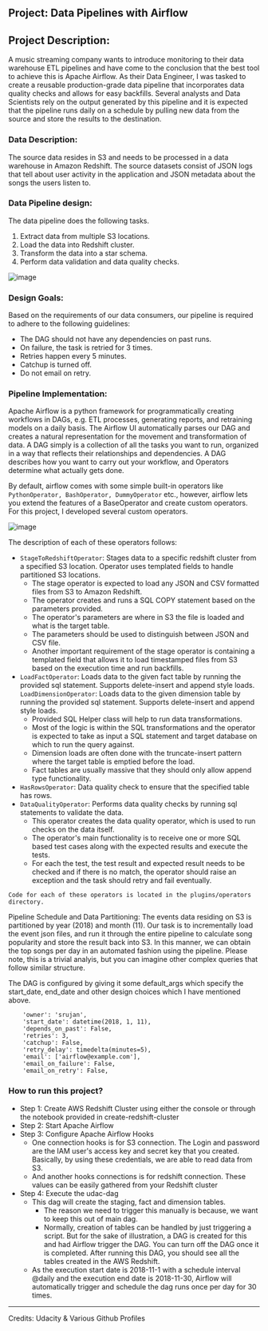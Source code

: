 Project: Data Pipelines with Airflow
---
## Project Description: 
A music streaming company wants to introduce monitoring to their data warehouse ETL pipelines and have come to the conclusion that the best tool to achieve this is Apache Airflow. As their Data Engineer, I was tasked to create a reusable production-grade data pipeline that incorporates data quality checks and allows for easy backfills. Several analysts and Data Scientists rely on the output generated by this pipeline and it is expected that the pipeline runs daily on a schedule by pulling new data from the source and store the results to the destination.



### Data Description: 

The source data resides in S3 and needs to be processed in a data warehouse in Amazon Redshift. The source datasets consist of JSON logs that tell about user activity in the application and JSON metadata about the songs the users listen to.

### Data Pipeline design: 
The data pipeline does the following tasks.
1. Extract data from multiple S3 locations.
2. Load the data into Redshift cluster.
3. Transform the data into a star schema.
4. Perform data validation and data quality checks.


![image](https://user-images.githubusercontent.com/48939255/113777545-db454700-96f0-11eb-8a66-b794dad25f86.png)

### Design Goals: 
Based on the requirements of our data consumers, our pipeline is required to adhere to the following guidelines:

* The DAG should not have any dependencies on past runs.
* On failure, the task is retried for 3 times.
* Retries happen every 5 minutes.
* Catchup is turned off.
* Do not email on retry.

### Pipeline Implementation:

Apache Airflow is a python framework for programmatically creating workflows in DAGs, e.g. ETL processes, generating reports, and retraining models on a daily basis. The Airflow UI automatically parses our DAG and creates a natural representation for the movement and transformation of data. A DAG simply is a collection of all the tasks you want to run, organized in a way that reflects their relationships and dependencies. A DAG describes how you want to carry out your workflow, and Operators determine what actually gets done.

By default, airflow comes with some simple built-in operators like ```PythonOperator, BashOperator, DummyOperator``` etc., however, airflow lets you extend the features of a BaseOperator and create custom operators. For this project, I developed several custom operators.

![image](https://user-images.githubusercontent.com/48939255/113777635-f4e68e80-96f0-11eb-933f-6c8c62696a7c.png)

The description of each of these operators follows:

* ```StageToRedshiftOperator```: Stages data to a specific redshift cluster from a specified S3 location. Operator uses templated fields to handle partitioned S3 locations.
     * The stage operator is expected to load any JSON and CSV formatted files from S3 to Amazon Redshift. 
     * The operator creates and runs a SQL COPY statement based on the parameters provided.
     * The operator's parameters are where in S3 the file is loaded and what is the target table.
     * The parameters should be used to distinguish between JSON and CSV file. 
     * Another important requirement of the stage operator is containing a templated field that allows it to load timestamped files from S3 based on the execution time and run backfills.
* ```LoadFactOperator```: Loads data to the given fact table by running the provided sql statement. Supports delete-insert and append style loads. ```LoadDimensionOperator```: Loads data to the given dimension table by running the provided sql statement. Supports delete-insert and append style loads.
     * Provided SQL Helper class will help to run data transformations. 
     * Most of the logic is within the SQL transformations and the operator is expected to take as input a SQL statement and target database on which to run the query against. 
     * Dimension loads are often done with the truncate-insert pattern where the target table is emptied before the load. 
     * Fact tables are usually massive that they should only allow append type functionality. 
* ```HasRowsOperator```: Data quality check to ensure that the specified table has rows.
* ```DataQualityOperator```: Performs data quality checks by running sql statements to validate the data.
     * This operator creates the data quality operator, which is used to run checks on the data itself. 
     * The operator's main functionality is to receive one or more SQL based test cases along with the expected results and execute the tests. 
     * For each the test, the test result and expected result needs to be checked and if there is no match, the operator should raise an exception and the task should retry and fail eventually.


``` Code for each of these operators is located in the plugins/operators directory. ```

Pipeline Schedule and Data Partitioning: The events data residing on S3 is partitioned by year (2018) and month (11). Our task is to incrementally load the event json files, and run it through the entire pipeline to calculate song popularity and store the result back into S3. In this manner, we can obtain the top songs per day in an automated fashion using the pipeline. Please note, this is a trivial analyis, but you can imagine other complex queries that follow similar structure. 


The DAG is configured by giving it some default_args which specify the start_date, end_date and other design choices which I have mentioned above.

```
    'owner': 'srujan',
    'start_date': datetime(2018, 1, 11),
    'depends_on_past': False,
    'retries': 3,
    'catchup': False,
    'retry_delay': timedelta(minutes=5),
    'email': ['airflow@example.com'],
    'email_on_failure': False,
    'email_on_retry': False,
```


### How to run this project?
* Step 1: Create AWS Redshift Cluster using either the console or through the notebook provided in create-redshift-cluster
* Step 2: Start Apache Airflow
* Step 3: Configure Apache Airflow Hooks
     * One connection hooks is for S3 connection. The Login and password are the IAM user's access key and secret key that you created. Basically, by using these credentials, we are able to read data from S3.
     * And another hooks connections is for redshift connection. These values can be easily gathered from your Redshift cluster
* Step 4: Execute the udac-dag
     * This dag will create the staging, fact and dimension tables. 
          * The reason we need to trigger this manually is because, we want to keep this out of main dag.
          * Normally, creation of tables can be handled by just triggering a script. But for the sake of illustration, a DAG is created for this and had Airflow trigger the DAG. You can turn off the DAG once it is completed. After running this DAG, you should see all the tables created in the AWS Redshift.
     * As the execution start date is 2018-11-1 with a schedule interval @daily and the execution end date is 2018-11-30, Airflow will automatically trigger and schedule the dag runs once per day for 30 times. 


----
Credits: Udacity & Various Github Profiles
